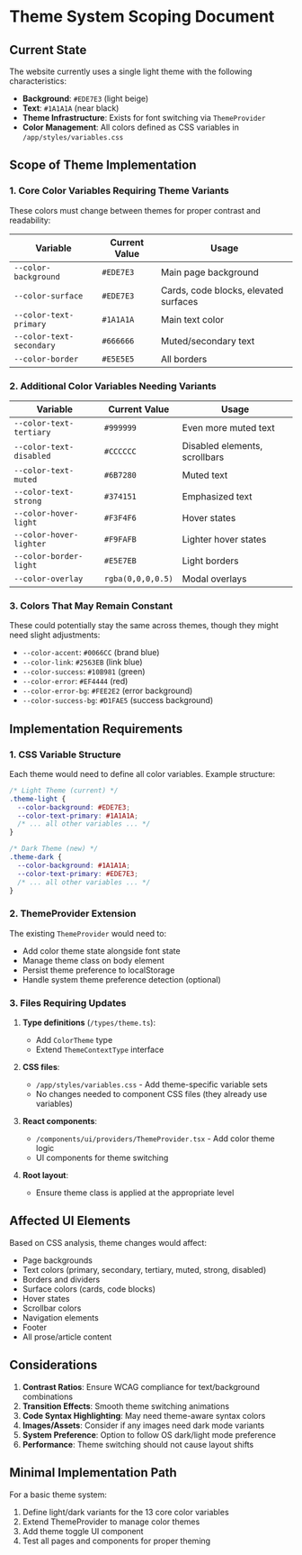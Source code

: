 # Theme System Scoping Document

## Current State

The website currently uses a single light theme with the following characteristics:
- **Background**: `#EDE7E3` (light beige)
- **Text**: `#1A1A1A` (near black)
- **Theme Infrastructure**: Exists for font switching via `ThemeProvider`
- **Color Management**: All colors defined as CSS variables in `/app/styles/variables.css`

## Scope of Theme Implementation

### 1. Core Color Variables Requiring Theme Variants

These colors must change between themes for proper contrast and readability:

| Variable | Current Value | Usage |
|----------|---------------|-------|
| `--color-background` | `#EDE7E3` | Main page background |
| `--color-surface` | `#EDE7E3` | Cards, code blocks, elevated surfaces |
| `--color-text-primary` | `#1A1A1A` | Main text color |
| `--color-text-secondary` | `#666666` | Muted/secondary text |
| `--color-border` | `#E5E5E5` | All borders |

### 2. Additional Color Variables Needing Variants

| Variable | Current Value | Usage |
|----------|---------------|-------|
| `--color-text-tertiary` | `#999999` | Even more muted text |
| `--color-text-disabled` | `#CCCCCC` | Disabled elements, scrollbars |
| `--color-text-muted` | `#6B7280` | Muted text |
| `--color-text-strong` | `#374151` | Emphasized text |
| `--color-hover-light` | `#F3F4F6` | Hover states |
| `--color-hover-lighter` | `#F9FAFB` | Lighter hover states |
| `--color-border-light` | `#E5E7EB` | Light borders |
| `--color-overlay` | `rgba(0,0,0,0.5)` | Modal overlays |

### 3. Colors That May Remain Constant

These could potentially stay the same across themes, though they might need slight adjustments:

- `--color-accent`: `#0066CC` (brand blue)
- `--color-link`: `#2563EB` (link blue)
- `--color-success`: `#10B981` (green)
- `--color-error`: `#EF4444` (red)
- `--color-error-bg`: `#FEE2E2` (error background)
- `--color-success-bg`: `#D1FAE5` (success background)

## Implementation Requirements

### 1. CSS Variable Structure

Each theme would need to define all color variables. Example structure:

```css
/* Light Theme (current) */
.theme-light {
  --color-background: #EDE7E3;
  --color-text-primary: #1A1A1A;
  /* ... all other variables ... */
}

/* Dark Theme (new) */
.theme-dark {
  --color-background: #1A1A1A;
  --color-text-primary: #EDE7E3;
  /* ... all other variables ... */
}
```

### 2. ThemeProvider Extension

The existing `ThemeProvider` would need to:
- Add color theme state alongside font state
- Manage theme class on body element
- Persist theme preference to localStorage
- Handle system theme preference detection (optional)

### 3. Files Requiring Updates

1. **Type definitions** (`/types/theme.ts`):
   - Add `ColorTheme` type
   - Extend `ThemeContextType` interface

2. **CSS files**:
   - `/app/styles/variables.css` - Add theme-specific variable sets
   - No changes needed to component CSS files (they already use variables)

3. **React components**:
   - `/components/ui/providers/ThemeProvider.tsx` - Add color theme logic
   - UI components for theme switching

4. **Root layout**:
   - Ensure theme class is applied at the appropriate level

## Affected UI Elements

Based on CSS analysis, theme changes would affect:
- Page backgrounds
- Text colors (primary, secondary, tertiary, muted, strong, disabled)
- Borders and dividers
- Surface colors (cards, code blocks)
- Hover states
- Scrollbar colors
- Navigation elements
- Footer
- All prose/article content

## Considerations

1. **Contrast Ratios**: Ensure WCAG compliance for text/background combinations
2. **Transition Effects**: Smooth theme switching animations
3. **Code Syntax Highlighting**: May need theme-aware syntax colors
4. **Images/Assets**: Consider if any images need dark mode variants
5. **System Preference**: Option to follow OS dark/light mode preference
6. **Performance**: Theme switching should not cause layout shifts

## Minimal Implementation Path

For a basic theme system:
1. Define light/dark variants for the 13 core color variables
2. Extend ThemeProvider to manage color themes
3. Add theme toggle UI component
4. Test all pages and components for proper theming